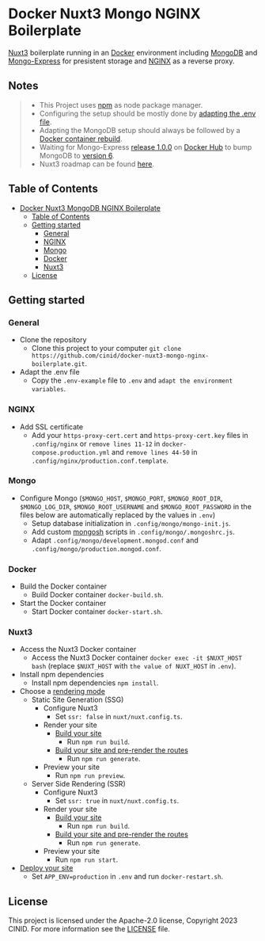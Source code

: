 # Docker Nuxt3 Mongo NGINX Boilerplate
[Nuxt3](https://nuxt.com/) boilerplate running in an [Docker](https://www.docker.com) environment including [MongoDB](https://www.mongodb.com) and [Mongo-Express](https://github.com/mongo-express/mongo-express) for presistent storage and [NGINX](https://www.nginx.com) as a reverse proxy.

## Notes
> - This Project uses [npm](https://www.npmjs.com) as node package manager.
> - Configuring the setup should be mostly done by [adapting the .env file](#adapt-the-env-file).
> - Adapting the MongoDB setup should always be followed by a [Docker container rebuild](#build-the-docker-container).
> - Waiting for Mongo-Express [release 1.0.0](https://hub.docker.com/_/mongo-express/tags?page=1&name=1.0.0) on [Docker Hub](https://hub.docker.com) to bump MongoDB to [version 6](https://hub.docker.com/_/mongo/tags?page=1&name=6-focal).
> - Nuxt3 roadmap can be found [here](https://nuxt.com/docs/community/roadmap).

## Table of Contents
- [Docker Nuxt3 MongoDB NGINX Boilerplate](#docker-nuxt3-mongo-nginx-boilerplate)
  - [Table of Contents](#table-of-contents)
  - [Getting started](#getting-started)
    - [General](#general)
    - [NGINX](#nginx)
    - [Mongo](#mongo)
    - [Docker](#docker)
    - [Nuxt3](#nuxt3)
  - [License](#license)

## Getting started
### General
* Clone the repository
  * Clone this project to your computer `git clone https://github.com/cinid/docker-nuxt3-mongo-nginx-boilerplate.git`.
* Adapt the .env file
  * Copy the `.env-example` file to `.env` and `adapt the environment variables`.

### NGINX
* Add SSL certificate
  * Add your `https-proxy-cert.cert` and `https-proxy-cert.key` files in `.config/nginx` or `remove lines 11-12` in `docker-compose.production.yml` and `remove lines 44-50` in `.config/nginx/production.conf.template`.

### Mongo
* Configure Mongo (`$MONGO_HOST`, `$MONGO_PORT`, `$MONGO_ROOT_DIR`, `$MONGO_LOG_DIR`, `$MONGO_ROOT_USERNAME` and `$MONGO_ROOT_PASSWORD` in the files below are automatically replaced by the values in `.env`)
  * Setup database initialization in `.config/mongo/mongo-init.js`.
  * Add custom [mongosh](https://www.mongodb.com/docs/mongodb-shell/) scripts  in `.config/mongo/.mongoshrc.js`.
  * Adapt `.config/mongo/development.mongod.conf` and `.config/mongo/production.mongod.conf`.

### Docker
* Build the Docker container
  * Build Docker container `docker-build.sh`.
* Start the Docker container
  * Start Docker container `docker-start.sh`.

### Nuxt3
* Access the Nuxt3 Docker container
  * Access the Nuxt3 Docker container `docker exec -it $NUXT_HOST bash` (replace `$NUXT_HOST` with `the value of NUXT_HOST` in `.env`).
* Install npm dependencies
  * Install npm dependencies `npm install`.
* Choose a [rendering mode](https://nuxt.com/docs/guide/concepts/rendering#rendering-modes)
  * Static Site Generation (SSG)
    * Configure Nuxt3
      * Set `ssr: false` in `nuxt/nuxt.config.ts`.
    * Render your site
      * [Build your site](https://nuxt.com/docs/api/commands/build#nuxi-build)
        * Run `npm run build`.
      * [Build your site and pre-render the routes](https://nuxt.com/docs/api/commands/generate#nuxi-generate)
        * Run `npm run generate`.
    * Preview your site
      * Run `npm run preview`.
  * Server Side Rendering (SSR)
    * Configure Nuxt3
      * Set `ssr: true` in `nuxt/nuxt.config.ts`.
    * Render your site
      * [Build your site](https://nuxt.com/docs/api/commands/build#nuxi-build)
        * Run `npm run build`.
      * [Build your site and pre-render the routes](https://nuxt.com/docs/api/commands/generate#nuxi-generate)
        * Run `npm run generate`.
    * Preview your site
      * Run `npm run start`.
* [Deploy your site](https://nuxt.com/docs/getting-started/deployment#deployment)
  * Set `APP_ENV=production` in `.env` and run `docker-restart.sh`.

## License
This project is licensed under the Apache-2.0 license, Copyright 2023 CINID. For more information see the [LICENSE](LICENSE) file.
